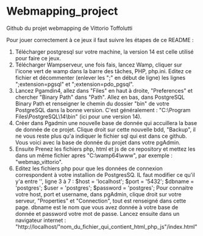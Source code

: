 # Webmapping_project
Github du projet webmapping de Vittorio Toffolutti


Pour jouer correctement à ce jeux il faut suivre les étapes de ce README : 

1. Télécharger postgresql sur votre machine, la version 14 est celle utilisé pour faire ce jeux.
2. Télécharger Wampserveur, une fois fais, lancez Wamp, cliquer sur l'icone vert de wamp dans la barre des tâches, PHP, php.ini. Editez ce fichier et décommenter (enlever les ";" en début de ligne) les lignes ";extension=pgsql" et ";extension=pdo_pgsql". 
3. Lancez Pgamdin4, allez dans "Files" en haut à droite, "Preferences" et chercher "Binary Path" dans "Path". Allez en bas, dans PostgreSQL Binary Path et renseigner le chemin du dossier "bin" de votre PostgreSQL dans la bonne version. C'est généralement : "C:\Program Files\PostgreSQL\14\bin" (ici pour une version 14).
4. Créer dans Pgadmin une nouvelle base de donnée qui accuillera la base de donnée de ce projet. Clique droit sur cette nouvelle bdd, "Backup", il ne vous reste plus qu'a indiquer le fichier sql qui est dans ce github. Vous voici avec la base de donnée du projet dans votre pgAdmin.
5. Ensuite Prenez les fichiers php, html et js de ce repository et mettez les dans un même fichier apres "C:\wamp64\www", par exemple : "webmap_vittorio".
6. Editez les fichiers php pour que les données de connexion correspondent à votre installion de PostgresSQ. IL faut modifier ce qu'il y'a entre '', ligne 3 à 7 : 
$host = 'localhost'; 
$port = '5432';
$dbname = 'postgres';
$user = 'postgres';
$password = 'postgres';
Pour connaitre votre host, port et username, dans pgAdmin, clique droit sur votre serveur, "Properties" et "Connection", tout est renseigné dans cette page.
dbname est le nom que vous avez donnée à votre base de donnée et password votre mot de passe. 
Lancez ensuite dans un navigateur internet : "http://localhost/"nom_du_fichier_qui_contient_html_php_js"/index.html"
